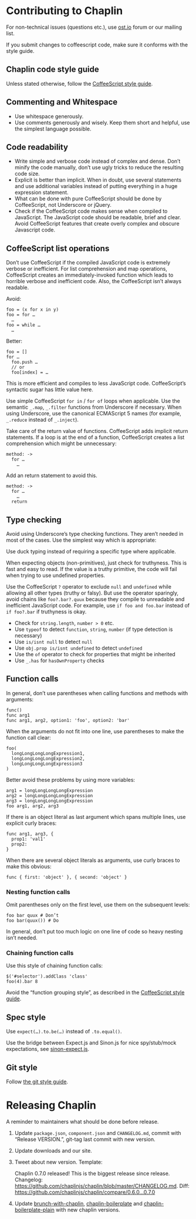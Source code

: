 # Contributing to Chaplin
For non-technical issues (questions etc.),
use [ost.io](http://ost.io/chaplinjs/chaplin) forum or our mailing list.

If you submit changes to coffeescript code, make sure it conforms with the style guide.

## Chaplin code style guide

Unless stated otherwise, follow the [CoffeeScript style guide](https://github.com/polarmobile/coffeescript-style-guide).

## Commenting and Whitespace

* Use whitespace generously.
* Use comments generously and wisely. Keep them short and helpful, use the simplest language possible.

## Code readability

* Write simple and verbose code instead of complex and dense. Don’t minify the code manually, don’t use ugly tricks to reduce the resulting code size.
* Explicit is better than implicit. When in doubt, use several statements and use additional variables instead of putting everything in a huge expression statement.
* What can be done with pure CoffeeScript should be done by CoffeeScript, not Underscore or jQuery.
* Check if the CoffeeScript code makes sense when compiled to JavaScript. The JavaScript code should be readable, brief and clear. Avoid CoffeeScript features that create overly complex and obscure Javascript code.

## CoffeeScript list operations

Don’t use CoffeeScript if the compiled JavaScript code is extremely verbose or inefficient. For list comprehension and map operations, CoffeeScript creates an immediately-invoked function which leads to horrible verbose and inefficient code. Also, the CoffeeScript isn’t always readable.

Avoid:

```
foo = (x for x in y)
foo = for …
  …
foo = while …
  …
```

Better:

```
foo = []
for …
  foo.push …
  // or
  foo[index] = …
```

This is more efficient and compiles to less JavaScript code. CoffeeScript’s syntactic sugar has little value here.

Use simple CoffeeScript `for in` / `for of` loops when applicable. Use the semantic `_.map`, `_.filter` functions from Underscore if necessary. When using Underscore, use the canonical ECMAScript 5 names (for example, `_.reduce` instead of  `_.inject`).

Take care of the return value of functions. CoffeeScript adds implicit return statements. If a loop is at the end of a function, CoffeeScript creates a list comprehension which might be unnecessary:

```
method: ->
  for …
    …
```

Add an return statement to avoid this.

```
method: ->
  for …
    …
  return
```

## Type checking

Avoid using Underscore’s type checking functions. They aren’t needed in most of the cases. Use the simplest way which is appropriate:

Use duck typing instead of requiring a specific type where applicable.

When expecting objects (non-primitives), just check for truthyness. This is fast and easy to read. If the value is a truthy primitive, the code will fail when trying to use undefined properties.

Use the CoffeeScript `?` operator to exclude `null` and `undefined` while allowing all other types (truthy or falsy). But use the operator sparingly, avoid chains like `foo?.bar?.quux` because they compile to unreadable and inefficient JavaScript code. For example, use `if foo and foo.bar` instead of `if foo?.bar` if truthyness is okay.

- Check for `string.length`, `number > 0` etc.
- Use `typeof` to detect `function`, `string`, `number` (if type detection is necessary)
- Use `is/isnt null` to detect `null`
- Use `obj.prop is/isnt undefined` to detect `undefined`
- Use the `of` operator to check for properties that might be inherited
- Use `_.has` for `hasOwnProperty` checks

## Function calls

In general, don’t use parentheses when calling functions and methods with arguments:

```
func()
func arg1
func arg1, arg2, option1: 'foo', option2: 'bar'
```

When the arguments do not fit into one line, use parentheses to make the function call clear:

```
foo(
  longLongLongLongExpression1,
  longLongLongLongExpression2,
  longLongLongLongExpression3
)
```

Better avoid these problems by using more variables:

```
arg1 = longLongLongLongExpression
arg2 = longLongLongLongExpression
arg3 = longLongLongLongExpression
foo arg1, arg2, arg3
```

If there is an object literal as last argument which spans multiple lines,
use explicit curly braces:

```
func arg1, arg3, {
  prop1: 'val1'
  prop2:
}
```

When there are several object literals as arguments, use curly braces to
make this obvious:

```
func { first: 'object' }, { second: 'object' }
```

### Nesting function calls

Omit parentheses only on the first level, use them on the subsequent levels:

```
foo bar quux # Don’t
foo bar(quux()) # Do
```

In general, don’t put too much logic on one line of code so heavy nesting isn’t needed.

### Chaining function calls

Use this style of chaining function calls:

```
$('#selector').addClass 'class'
foo(4).bar 8
```

Avoid the “function grouping style”, as described in the [CoffeeScript style guide](https://github.com/polarmobile/coffeescript-style-guide).

## Spec style

Use `expect(…).to.be(…)` instead of `.to.equal()`.

Use the bridge between Expect.js and Sinon.js for nice spy/stub/mock expectations, see [sinon-expect.js](https://github.com/lightsofapollo/sinon-expect/blob/master/lib/sinon-expect.js).

## Git style

Follow [the git style guide](https://github.com/paulmillr/code-style-guides/blob/master/README.md#git).

# Releasing Chaplin

A reminder to maintainers what should be done before release.

1. Update `package.json`, `component.json` and `CHANGELOG.md`, commit with “Release VERSION.”,
git-tag last commit with new version.
2. Update downloads and our site.
3. Tweet about new version. Template:

    Chaplin 0.7.0 released! This is the biggest release since release. Changelog: https://github.com/chaplinjs/chaplin/blob/master/CHANGELOG.md. Diff: https://github.com/chaplinjs/chaplin/compare/0.6.0...0.7.0

4. Update
[brunch-with-chaplin](https://github.com/paulmillr/brunch-with-chaplin),
[chaplin-boilerplate](https://github.com/chaplinjs/chaplin-boilerplate) and
[chaplin-boilerplate-plain](https://github.com/chaplinjs/chaplin-boilerplate-plain)
with new chaplin versions.

